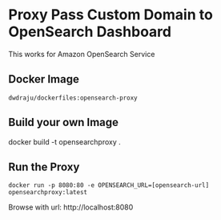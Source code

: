 # Proxy Pass Custom Domain to OpenSearch Dashboard

This works for Amazon OpenSearch Service

## Docker Image
`dwdraju/dockerfiles:opensearch-proxy`

## Build your own Image
docker build -t opensearchproxy .

## Run the Proxy
```
docker run -p 8080:80 -e OPENSEARCH_URL=[opensearch-url] opensearchproxy:latest
```

Browse with url: http://localhost:8080
